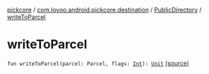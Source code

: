 [pickcore](../../index.md) / [com.lovoo.android.pickcore.destination](../index.md) / [PublicDirectory](index.md) / [writeToParcel](./write-to-parcel.md)

# writeToParcel

`fun writeToParcel(parcel: Parcel, flags: `[`Int`](https://kotlinlang.org/api/latest/jvm/stdlib/kotlin/-int/index.html)`): `[`Unit`](https://kotlinlang.org/api/latest/jvm/stdlib/kotlin/-unit/index.html) [(source)](https://github.com/lovoo/android-pickpic/blob/master/pickcore/pickcore/src/main/kotlin/com/lovoo/android/pickcore/destination/PublicDirectory.kt#L47)